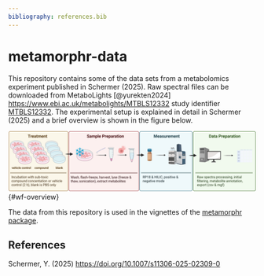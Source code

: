 ```yaml
---
bibliography: references.bib
---
```


# metamorphr-data

This repository contains some of the data sets from a metabolomics experiment published in Schermer (2025). 
Raw spectral files can be downloaded from MetaboLights [@yurekten2024] <https://www.ebi.ac.uk/metabolights/MTBLS12332> study identifier [MTBLS12332](https://www.ebi.ac.uk/metabolights/editor/MTBLS12332/descriptors). 
The experimental setup is explained in detail in Schermer (2025) and a brief overview is shown in the figure below.

![Overview of the experimental setup. Created in <https://BioRender.com>](figures/wf-overview.png){#wf-overview}

The data from this repository is used in the vignettes of the [metamorphr package](https://github.com/yasche/metamorphr).

## References

Schermer, Y. (2025) <https://doi.org/10.1007/s11306-025-02309-0>
